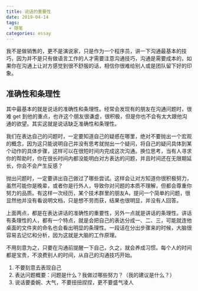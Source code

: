 ```yaml
---
title: 说话的重要性
date: 2019-04-14
tags:
 - 随笔    
categories: essay
---
```


我不是做销售的，更不是演说家，只是作为一个程序员，讲一下沟通最基本的技巧，因为并不是只有做语言工作的人才需要注意沟通技巧，沟通是需要成本的，如果你在沟通上让对方感觉到很不舒服的话，相信你很难给别人或是团队留下好的印象。

## 准确性和条理性

其中最基本的就是说话的准确性和条理性。经常会发现有的朋友在沟通问题时，很难 get 到他的重点，也许这个朋友很谦虚，很积极，但是你也不会有太大跟他沟通的欲望。其实这就是说话缺乏准确性和条理性。

我们在表达自己的问题时，一定要知道自己的疑惑在哪里，绝对不要抛出一个宏观的概念，因为这只能说明自己并没有思考就抛出一个疑问，将自己的疑问具体到某个动作的具体步骤，这样可以在很短时间内完成这次沟通。换位思考，当有人寻求你的帮助时，你在很长时间内都没能明白对方表达的问题，并且时间还在无限期延长，你会不会产生反感？

抛出问题时，一定要讲出自己做过了哪些尝试。这样会让对方知道你很积极努力，虽然可能你是晚辈，或者你是行外人，导致你对问题的本质不理解，但都会尊重你努力的品质。有这样一次经历，某个技术群里的朋友A，提问一个简单的问题，很显然他并没有看说明文档，只是想不劳而获，结果也很明显，并没有人回答。

上面两点，都是在表达讲话的准确性的重要性，另外一点就是讲话的条理性。讲话有条理性的人，都有一个特点，就是会把自己的表达分成一、二、三，可能就连他桌面的文件夹的命名也会看出明显的条理性。一段话在分出步骤来的时候，大脑很容易去记忆和分析，因为这就是大脑的工作原理。

不用刻意为之，只要在沟通前提醒一下自己，久之，就会养成习惯。每个人的时间都是宝贵，不浪费别人的时间，从自己的沟通技巧开始。

1. 不要刻意去表现自己
2. 表达问题概要：问题是什么？我做过哪些努力？（我的建议是什么？）
3. 说话要委婉、大气，不要扭扭捏捏，更不要盛气凌人